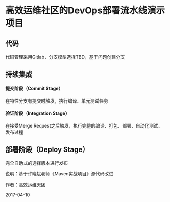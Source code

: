 # 高效运维社区的DevOps部署流水线演示项目

## 代码
代码管理采用Gitlab，分支模型选择TBD，基于问题创建分支

## 持续集成

#### 提交阶段（Commit Stage）
在特性分支有提交时触发，执行编译、单元测试任务

#### 验证阶段（Integration Stage）
在接受Merge Request之后触发，执行完整的编译、打包、部署、自动化测试、发布过程

## 部署阶段（Deploy Stage）
完全自助式的选择版本进行发布


说明：基于许晓斌老师《Maven实战项目》源代码改进

作者：高效运维天团

2017-04-10

